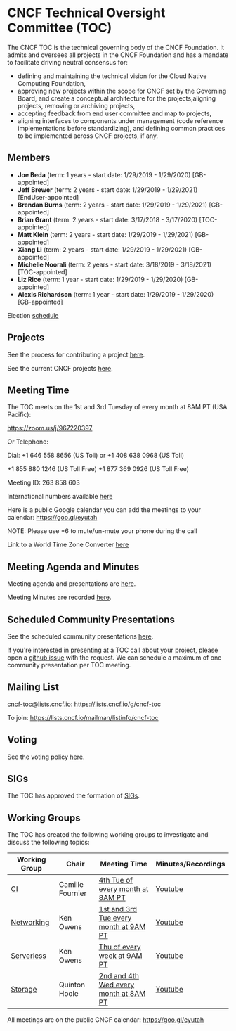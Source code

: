 # CNCF Technical Oversight Committee (TOC)

The CNCF TOC is the technical governing body of the CNCF Foundation. It admits and oversees all projects in the CNCF Foundation and has a mandate to facilitate driving neutral consensus for:
* defining and maintaining the technical vision for the Cloud Native Computing Foundation,
* approving new projects within the scope for CNCF set by the Governing Board, and create a conceptual architecture for the projects,aligning projects, removing or archiving projects,
* accepting feedback from end user committee and map to projects,
* aligning interfaces to components under management (code reference implementations before standardizing), and defining common practices to be implemented across CNCF projects, if any.

## Members

* **Joe Beda** (term: 1 years - start date: 1/29/2019 - 1/29/2020) [GB-appointed]
* **Jeff Brewer** (term: 2 years - start date: 1/29/2019 - 1/29/2021) [EndUser-appointed]
* **Brendan Burns** (term: 2 years - start date: 1/29/2019 - 1/29/2021) [GB-appointed]
* **Brian Grant** (term: 2 years - start date: 3/17/2018 - 3/17/2020) [TOC-appointed]
* **Matt Klein** (term: 2 years - start date: 1/29/2019 - 1/29/2021) [GB-appointed]
* **Xiang Li** (term: 2 years - start date: 1/29/2019 - 1/29/2021) [GB-appointed]
* **Michelle Noorali** (term: 2 years - start date: 3/18/2019 - 3/18/2021) [TOC-appointed]
* **Liz Rice** (term: 1 year - start date: 1/29/2019 - 1/29/2020) [GB-appointed]
* **Alexis Richardson** (term: 1 year - start date: 1/29/2019 - 1/29/2020) [GB-appointed]

Election [schedule](process/election-schedule.md)

## Projects

See the process for contributing a project [here](CONTRIBUTING.md).

See the current CNCF projects [here](https://www.cncf.io/projects/).

## Meeting Time

The TOC meets on the 1st and 3rd Tuesday of every month at 8AM PT (USA Pacific):

https://zoom.us/j/967220397

Or Telephone:

Dial: +1 646 558 8656 (US Toll) or +1 408 638 0968 (US Toll)

+1 855 880 1246 (US Toll Free)
+1 877 369 0926 (US Toll Free)

Meeting ID: 263 858 603

International numbers available [here](https://zoom.us/zoomconference?m=ddKUsXGa2tGOHvCl4ccI0juqU7TZaCov)

Here is a public Google calendar you can add the meetings to your calendar: https://goo.gl/eyutah

NOTE: Please use *6 to mute/un-mute your phone during the call

Link to a World Time Zone Converter [here](http://www.thetimezoneconverter.com/?t=8:00%20a.m.%20&tz=San%20Francisco&)

## Meeting Agenda and Minutes

Meeting agenda and presentations are [here](docs/meeting_presentations.md).

Meeting Minutes are recorded [here](https://docs.google.com/document/d/1jpoKT12jf2jTf-2EJSAl4iTdA7Aoj_uiI19qIaECNFc/edit#).

## Scheduled Community Presentations

See the scheduled community presentations [here](docs/scheduled_presentations.md).

If you're interested in presenting at a TOC call about your project, please open a [github issue](https://github.com/cncf/toc/issues) with the request. We can schedule a maximum of one community presentation per TOC meeting.

## Mailing List

cncf-toc@lists.cncf.io: https://lists.cncf.io/g/cncf-toc

To join: https://lists.cncf.io/mailman/listinfo/cncf-toc

## Voting

See the voting policy [here](docs/voting.md).

## SIGs

The TOC has approved the formation of [SIGs](sigs/cncf-sigs.md).

## Working Groups

The TOC has created the following working groups to investigate and discuss the following topics:

| Working Group | Chair            | Meeting Time                          | Minutes/Recordings |
|---------------|------------------|---------------------------------------|--------------------|
| [CI](https://github.com/cncf/wg-ci)         | Camille Fournier | [4th Tue of every month at 8AM PT](https://zoom.us/my/cncfciwg) | [Youtube](https://www.youtube.com/playlist?list=PLj6h78yzYM2P3_A3ujWHSxOu1IO_bd7Zi)
| [Networking](https://github.com/cncf/wg-networking) | Ken Owens        |  [1st and 3rd Tue every month at 9AM PT](https://zoom.us/my/cncfnetworkingwg)                                      | [Youtube](https://www.youtube.com/playlist?list=PLj6h78yzYM2M_-K5n67_zTdrPh_PtTKFC)
| [Serverless](https://github.com/cncf/wg-serverless) | Ken Owens        |  [Thu of every week at 9AM PT](https://zoom.us/my/cncfserverlesswg)                                     | [Youtube](https://www.youtube.com/playlist?list=PLj6h78yzYM2Ph7YoBIgsZNW_RGJvNlFOt)
| [Storage](https://github.com/cncf/wg-storage)    | Quinton Hoole      |  [2nd and 4th Wed every month at 8AM PT](https://zoom.us/my/cncfstoragewg)                                     | [Youtube](https://www.youtube.com/playlist?list=PLj6h78yzYM2NoiNaLVZxr-ERc1ifKP7n6)

All meetings are on the public CNCF calendar: https://goo.gl/eyutah
